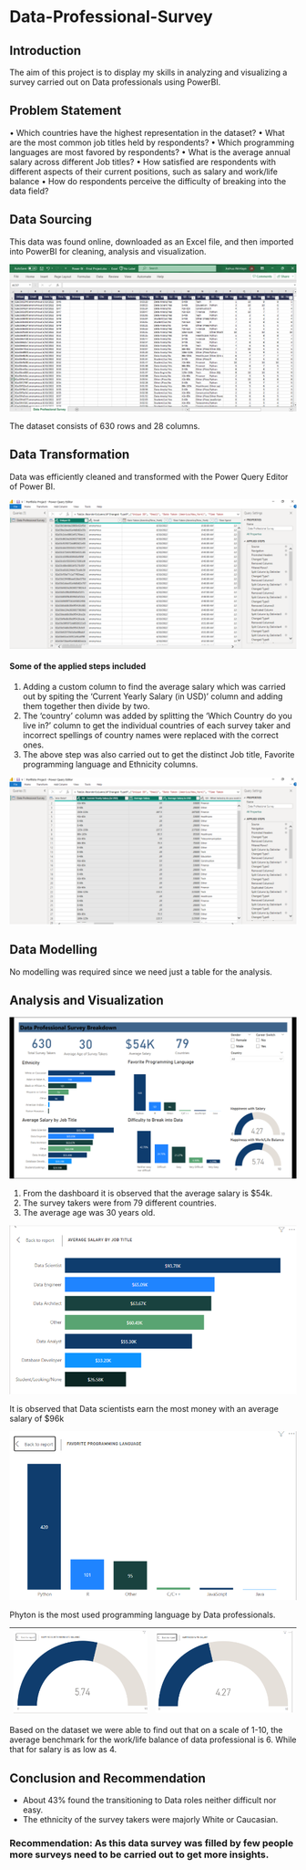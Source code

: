 # Data-Professional-Survey

## Introduction

The aim of this project is to display my skills in analyzing and visualizing a survey carried out on Data professionals using PowerBI.

## Problem Statement

•	Which countries have the highest representation in the dataset?
•	What are the most common job titles held by respondents?
•	Which programming languages are most favored by respondents?
•	What is the average annual salary across different Job titles?
•	How satisfied are respondents with different aspects of their current positions, such as salary and work/life balance
•	How do respondents perceive the difficulty of breaking into the data field?


## Data Sourcing

This data was found online, downloaded as an Excel file, and then imported into PowerBI for cleaning, analysis and visualization. 

![](Dataset.png)

The dataset consists of 630 rows and 28 columns.

## Data Transformation

Data was efficiently cleaned and transformed with the Power Query Editor of Power BI.

![](applied_steps.png)

#### Some of the applied steps included

1.	Adding a custom column to find the average salary which was carried out by spiting the ‘Current Yearly Salary (in USD)’ column and adding them together then divide by two.
2.	The ‘country’ column was added by splitting the ‘Which Country do you live in?’ column to get the individual countries of each survey taker and incorrect spellings of country names were replaced with the correct ones.
3.	 The above step  was also carried out to get the distinct Job title, Favorite programming language and Ethnicity columns.
   
![](average_salary_steps.png)

## Data Modelling

No modelling was required since we need just a table for the analysis.


## Analysis and Visualization

![](Dashboard.png)

1.	From 	the dashboard it is observed that the average salary is $54k.
2.	The survey takers were from 79 different countries.
3.	The average age was 30 years old.

![](job_title.png)

It is observed that Data scientists earn the most money with an average salary of $96k

![](fpl.png)

Phyton is the most used programming language by Data professionals.

![](work_life.png)                       |                   ![](Salary.png)
:--------------------------------------:  | :-----------------------------------------:

Based on the dataset we were able to find out that on a scale of 1-10, the average benchmark for the work/life balance of data professional is 6. While that for salary is as low as 4.

## Conclusion and Recommendation

- About 43% found the transitioning to Data roles neither difficult nor easy.
- The ethnicity of the survey takers were majorly White or Caucasian.

### Recommendation: As this data survey was filled by few people more surveys need to be carried out to get more insights.






